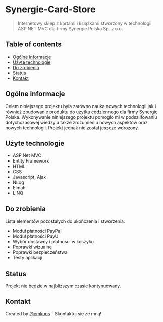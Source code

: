 # Synergie-Card-Store
> Internetowy sklep z kartami i książkami stworzony w technologii ASP.NET MVC dla firmy Synergie Polska Sp. z o.o.

## Table of contents
* [Ogólne informacje](#ogólne-informacje)
* [Użyte technologie](#użyte-technologie)
* [Do zrobienia](#do-zrobienia)
* [Status](##status)
* [Kontakt](#kontakt)

## Ogólne informacje
Celem niniejszego projektu była zarówno nauka nowych technologii jak i również zbudowanie produktu do użytku codziennego dla firmy Synergie Polska.
Wykonywanie niniejszego projektu pomogło mi w podszlifowaniu dotychczasowej wiedzy a także zrozumieniu nowych aspektów oraz nowych technologii.
Projekt jednak nie został jeszcze wdrożony.

## Użyte technologie
* ASP.Net MVC
* Entity Framework
* HTML
* CSS
* Javascript, Ajax
* NLog
* Elmah
* LINQ

## Do zrobienia
Lista elementów pozostałych do ukończenia i stworzenia:
* Moduł płatności PayPal
* Moduł płatności PayU
* Wybór dostawcy i płatności w koszyku
* Poprawki wizualne
* Poprawki bezpieczeństwa
* Testy aplikacji

## Status
Projekt nie będzie w najbliższym czasie kontynuowany.

## Kontakt
Created by [@emkoos](https://github.com/emkoos/) - Skontaktuj się ze mną!
